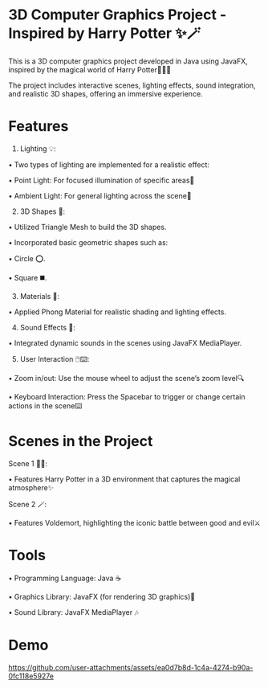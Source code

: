 # 3D Computer Graphics Project - Inspired by Harry Potter ✨🪄

This is a 3D computer graphics project developed in Java using JavaFX, inspired by the magical world of Harry Potter🧙‍♂️✨

The project includes interactive scenes, lighting effects, sound integration, and realistic 3D shapes, offering an immersive experience.

# Features
 1. Lighting 💡:
 
 • Two types of lighting are implemented for a realistic effect:
 
 • Point Light: For focused illumination of specific areas🎯
 
 • Ambient Light: For general lighting across the scene🌟
 
 2. 3D Shapes 🔺:
 
 • Utilized Triangle Mesh to build the 3D shapes.
 
 • Incorporated basic geometric shapes such as:
 
 • Circle ⭕.
 
 • Square ◼️.
 
 3. Materials 🎨:
 
 • Applied Phong Material for realistic shading and lighting effects.
 
 4. Sound Effects 🎵:
 
 • Integrated dynamic sounds in the scenes using JavaFX MediaPlayer.
 
 5. User Interaction 🖱️⌨️:
 
 • Zoom in/out: Use the mouse wheel to adjust the scene’s zoom level🔍
 
 • Keyboard Interaction: Press the Spacebar to trigger or change certain actions in the scene⌨️

# Scenes in the Project
Scene 1 🧙‍♂️:

 • Features Harry Potter in a 3D environment that captures the magical atmosphere✨
 
 Scene 2 🪄:
 
 • Features Voldemort, highlighting the iconic battle between good and evil⚔️

# Tools
 • Programming Language: Java ☕
 
 • Graphics Library: JavaFX (for rendering 3D graphics)🎥
 
 • Sound Library: JavaFX MediaPlayer 🎶

 # Demo
https://github.com/user-attachments/assets/ea0d7b8d-1c4a-4274-b90a-0fc118e5927e

